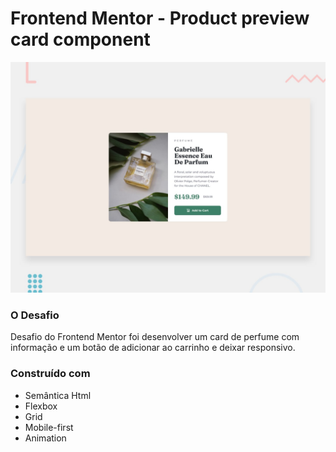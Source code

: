 # Frontend Mentor - Product preview card component

![Design preview for the Product preview card component coding challenge](./design/desktop-preview.jpg)

### O Desafio
Desafio do Frontend Mentor foi desenvolver um card de perfume com informação e um botão de adicionar ao carrinho e deixar responsivo.

### Construído com
- Semântica Html
- Flexbox
- Grid
- Mobile-first
- Animation

